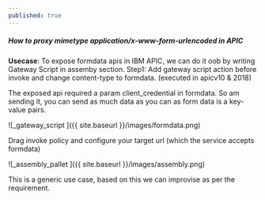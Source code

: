 ```yaml
---
published: true
---
```

##### How to proxy mimetype application/x-www-form-urlencoded in APIC

**Usecase**: To expose formdata apis in IBM APIC, we can do it oob by writing Gateway Script in assemby section.
 Step1: Add gateway script action before invoke and change content-type to formdata. (executed in apicv10 & 2018)
 
 The exposed api required a param client_credential in formdata. So am sending it, you can send as much data as you can as form data is a key-value pairs.


![_gateway_script ]({{ site.baseurl }}/images/formdata.png)

Drag invoke policy and configure your target url (which the service accepts formdata)

![_assembly_pallet ]({{ site.baseurl }}/images/assembly.png)

This is a generic use case, based on this we can improvise as per the requirement.
